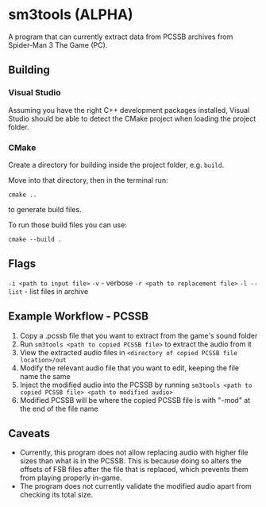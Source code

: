 # sm3tools (ALPHA)

A program that can currently extract data from PCSSB archives from Spider-Man 3 The Game (PC).

## Building

### Visual Studio

Assuming you have the right C++ development packages installed,
Visual Studio should be able to detect the CMake project when 
loading the project folder.

### CMake

Create a directory for building inside the project folder, e.g. `build`.

Move into that directory, then in the terminal run:
```
cmake ..
```
to generate build files.

To run those build files you can use:
```
cmake --build .
```

## Flags

`-i <path to input file>`
`-v` - verbose
`-r <path to replacement file>`
`-l --list` - list files in archive

## Example Workflow - PCSSB

1. Copy a .pcssb file that you want to extract from the game's sound folder
2. Run `sm3tools <path to copied PCSSB file>` to extract the audio from it
3. View the extracted audio files in `<directory of copied PCSSB file location>/out`
4. Modify the relevant audio file that you want to edit, keeping the file name the same
5. Inject the modified audio into the PCSSB by running 
`sm3tools <path to copied PCSSB file> <path to modified audio>`
6. Modified PCSSB will be where the copied PCSSB file is with "-mod" at the end of the file name

## Caveats

* Currently, this program does not allow replacing audio with higher file sizes than what is 
in the PCSSB. This is because doing so alters the offsets of FSB files after the file that is replaced,
which prevents them from playing properly in-game.
* The program does not currently validate the modified audio apart from checking its total size.